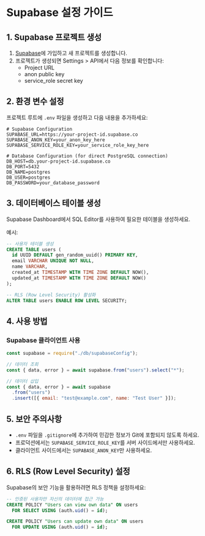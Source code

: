 # Supabase 설정 가이드

## 1. Supabase 프로젝트 생성

1. [Supabase](https://supabase.com)에 가입하고 새 프로젝트를 생성합니다.
2. 프로젝트가 생성되면 Settings > API에서 다음 정보를 확인합니다:
   - Project URL
   - anon public key
   - service_role secret key

## 2. 환경 변수 설정

프로젝트 루트에 `.env` 파일을 생성하고 다음 내용을 추가하세요:

```env
# Supabase Configuration
SUPABASE_URL=https://your-project-id.supabase.co
SUPABASE_ANON_KEY=your_anon_key_here
SUPABASE_SERVICE_ROLE_KEY=your_service_role_key_here

# Database Configuration (for direct PostgreSQL connection)
DB_HOST=db.your-project-id.supabase.co
DB_PORT=5432
DB_NAME=postgres
DB_USER=postgres
DB_PASSWORD=your_database_password
```

## 3. 데이터베이스 테이블 생성

Supabase Dashboard에서 SQL Editor를 사용하여 필요한 테이블을 생성하세요.

예시:

```sql
-- 사용자 테이블 생성
CREATE TABLE users (
  id UUID DEFAULT gen_random_uuid() PRIMARY KEY,
  email VARCHAR UNIQUE NOT NULL,
  name VARCHAR,
  created_at TIMESTAMP WITH TIME ZONE DEFAULT NOW(),
  updated_at TIMESTAMP WITH TIME ZONE DEFAULT NOW()
);

-- RLS (Row Level Security) 활성화
ALTER TABLE users ENABLE ROW LEVEL SECURITY;
```

## 4. 사용 방법

### Supabase 클라이언트 사용

```javascript
const supabase = require("./db/supabaseConfig");

// 데이터 조회
const { data, error } = await supabase.from("users").select("*");

// 데이터 삽입
const { data, error } = await supabase
  .from("users")
  .insert([{ email: "test@example.com", name: "Test User" }]);
```

## 5. 보안 주의사항

- `.env` 파일을 `.gitignore`에 추가하여 민감한 정보가 Git에 포함되지 않도록 하세요.
- 프로덕션에서는 `SUPABASE_SERVICE_ROLE_KEY`를 서버 사이드에서만 사용하세요.
- 클라이언트 사이드에서는 `SUPABASE_ANON_KEY`만 사용하세요.

## 6. RLS (Row Level Security) 설정

Supabase의 보안 기능을 활용하려면 RLS 정책을 설정하세요:

```sql
-- 인증된 사용자만 자신의 데이터에 접근 가능
CREATE POLICY "Users can view own data" ON users
  FOR SELECT USING (auth.uid() = id);

CREATE POLICY "Users can update own data" ON users
  FOR UPDATE USING (auth.uid() = id);
```
